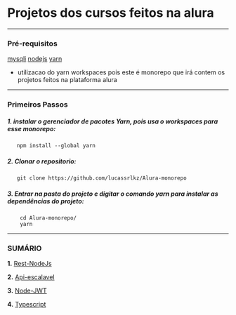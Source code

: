 # Projetos dos cursos feitos na alura
---
### Pré-requisitos

[mysqli](https://dev.mysql.com/downloads/)
[nodejs](https://nodejs.org/en/download/)
[yarn](https://classic.yarnpkg.com/lang/en/docs/install/#windows-stable)

* utilizacao do yarn workspaces pois este é monorepo que irá contem os projetos feitos na plataforma alura
---
### Primeiros Passos

##### 1. instalar o gerenciador de pacotes Yarn, pois usa o workspaces para esse monorepo:
   
```
   npm install --global yarn
```

##### 2. Clonar o repositorio:

```
   git clone https://github.com/lucassrlkz/Alura-monorepo
```

##### 3. Entrar na pasta do projeto e digitar o comando **yarn** para instalar as dependências do projeto:

```
    cd Alura-monorepo/
    yarn
```
---

### SUMÁRIO

**1.** [Rest-NodeJs](/package/1-rest-nodejs/README.md)

**2.** [Api-escalavel](/package/2-api-escalavel/README.md)

**3.** [Node-JWT](/package/3-node-jwt/README.md) 

**4.** [Typescript]()